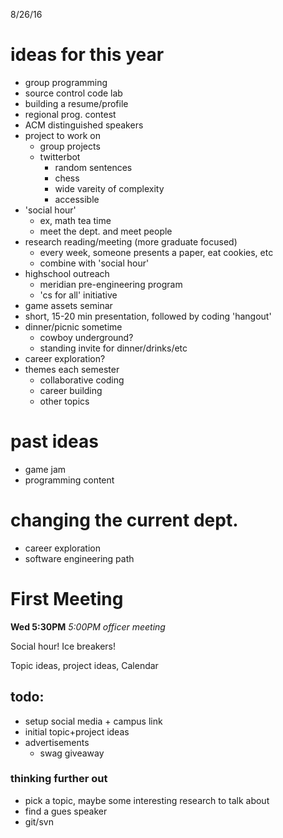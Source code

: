 8/26/16

# ideas for this year

* group programming
* source control code lab
* building a resume/profile
* regional prog. contest
* ACM distinguished speakers
* project to work on 
	* group projects
	* twitterbot
		* random sentences
		* chess
		* wide vareity of complexity
		* accessible
* 'social hour' 
	* ex, math tea time
	* meet the dept. and meet people
* research reading/meeting (more graduate focused)
	* every week, someone presents a paper, eat cookies, etc
	* combine with 'social hour'
* highschool outreach
	* meridian pre-engineering program
	* 'cs for all' initiative
* game assets seminar
* short, 15-20 min presentation, followed by coding 'hangout' 
* dinner/picnic sometime
	* cowboy underground?
	* standing invite for dinner/drinks/etc
* career exploration?
* themes each semester
	* collaborative coding
	* career building
	* other topics

# past ideas

* game jam
* programming content

# changing the current dept.

* career exploration
* software engineering path

# First Meeting

**Wed 5:30PM**
*5:00PM officer meeting*

Social hour! Ice breakers! 

Topic ideas, project ideas, Calendar

## todo:

* setup social media + campus link
* initial topic+project ideas
* advertisements
	* swag giveaway

### thinking further out

* pick a topic, maybe some interesting research to talk about
* find a gues speaker
* git/svn
